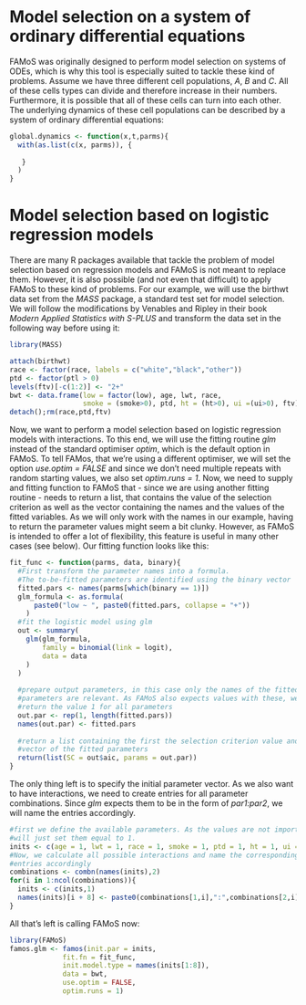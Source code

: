 
# Model selection on a system of ordinary differential equations

FAMoS was originally designed to perform model selection on systems of
ODEs, which is why this tool is especially suited to tackle these kind
of problems. Assume we have three different cell populations, *A*, *B*
and *C*. All of these cells types can divide and therefore increase in
their numbers. Furthermore, it is possible that all of these cells can
turn into each other. The underlying dynamics of these cell populations
can be described by a system of ordinary differential equations:

``` r
global.dynamics <- function(x,t,parms){
  with(as.list(c(x, parms)), {
    
   }
  ) 
}
```

# Model selection based on logistic regression models

There are many R packages available that tackle the problem of model
selection based on regression models and FAMoS is not meant to replace
them. However, it is also possible (and not even that difficult) to
apply FAMoS to these kind of problems. For our example, we will use the
birthwt data set from the *MASS* package, a standard test set for model
selection. We will follow the modifications by Venables and Ripley in
their book *Modern Applied Statistics with S-PLUS* and transform the
data set in the following way before using it:

``` r
library(MASS)

attach(birthwt)
race <- factor(race, labels = c("white","black","other"))
ptd <- factor(ptl > 0)
levels(ftv)[-c(1:2)] <- "2+"
bwt <- data.frame(low = factor(low), age, lwt, race,
                  smoke = (smoke>0), ptd, ht = (ht>0), ui =(ui>0), ftv)
detach();rm(race,ptd,ftv)
```

Now, we want to perform a model selection based on logistic regression
models with interactions. To this end, we will use the fitting routine
*glm* instead of the standard optimiser *optim*, which is the default
option in FAMoS. To tell FAMos, that we’re using a different optimiser,
we will set the option *use.optim = FALSE* and since we don’t need
multiple repeats with random starting values, we also set *optim.runs =
1*. Now, we need to supply and fitting function to FAMoS that - since we
are using another fitting routine - needs to return a list, that
contains the value of the selection criterion as well as the vector
containing the names and the values of the fitted variables. As we will
only work with the names in our example, having to return the parameter
values might seem a bit clunky. However, as FAMoS is intended to offer a
lot of flexibility, this feature is useful in many other cases (see
below). Our fitting function looks like this:

``` r
fit_func <- function(parms, data, binary){
  #First transform the parameter names into a formula. 
  #The to-be-fitted parameters are identified using the binary vector
  fitted.pars <- names(parms[which(binary == 1)])
  glm_formula <- as.formula(
      paste0("low ~ ", paste0(fitted.pars, collapse = "+"))
    )
  #fit the logistic model using glm
  out <- summary(
    glm(glm_formula, 
        family = binomial(link = logit),
        data = data
    )
  )
  
  #prepare output parameters, in this case only the names of the fitted 
  #parameters are relevant. As FAMoS also expects values with these, we will just 
  #return the value 1 for all parameters
  out.par <- rep(1, length(fitted.pars))
  names(out.par) <- fitted.pars
  
  #return a list containing the first the selection criterion value and second the 
  #vector of the fitted parameters
  return(list(SC = out$aic, params = out.par))
}
```

The only thing left is to specify the initial parameter vector. As we
also want to have interactions, we need to create entries for all
parameter combinations. Since *glm* expects them to be in the form of
*par1:par2*, we will name the entries
accordingly.

``` r
#first we define the available parameters. As the values are not important, we
#will just set them equal to 1.
inits <- c(age = 1, lwt = 1, race = 1, smoke = 1, ptd = 1, ht = 1, ui = 1, ftv = 1)
#Now, we calculate all possible interactions and name the corresponding vector
#entries accordingly
combinations <- combn(names(inits),2)
for(i in 1:ncol(combinations)){
  inits <- c(inits,1)
  names(inits)[i + 8] <- paste0(combinations[1,i],":",combinations[2,i])
}
```

All that’s left is calling FAMoS now:

``` r
library(FAMoS)
famos.glm <- famos(init.par = inits,
             fit.fn = fit_func,
             init.model.type = names(inits[1:8]),
             data = bwt,
             use.optim = FALSE,
             optim.runs = 1)
```
